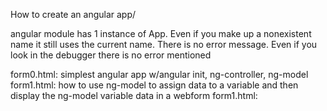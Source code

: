 
How to create an angular app/

angular module has 1 instance of App. Even if you make up a nonexistent name
it still uses the current name. There is no error message. Even if you look
in the debugger there is no error mentioned

form0.html: simplest angular app w/angular init, ng-controller, ng-model 
form1.html: how to use ng-model to assign data to a variable and then display the ng-model variable data in a webform
form1.html: 
